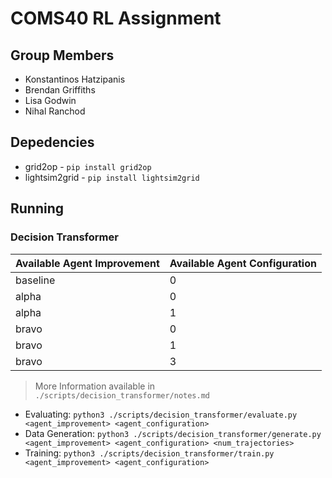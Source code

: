 # COMS40 RL Assignment

## Group Members

* Konstantinos Hatzipanis
* Brendan Griffiths
* Lisa Godwin
* Nihal Ranchod

## Depedencies

* grid2op - `pip install grid2op`
* lightsim2grid - `pip install lightsim2grid`

## Running

### Decision Transformer

| Available Agent Improvement | Available Agent Configuration |
|-----------------------------|-------------------------------|
| baseline | 0 |
| alpha | 0 |
| alpha | 1 |
| bravo | 0 |
| bravo | 1 |
| bravo | 3 |

> More Information available in `./scripts/decision_transformer/notes.md`

* Evaluating: `python3 ./scripts/decision_transformer/evaluate.py <agent_improvement> <agent_configuration>`
* Data Generation: `python3 ./scripts/decision_transformer/generate.py <agent_improvement> <agent_configuration> <num_trajectories>`
* Training: `python3 ./scripts/decision_transformer/train.py <agent_improvement> <agent_configuration>`
